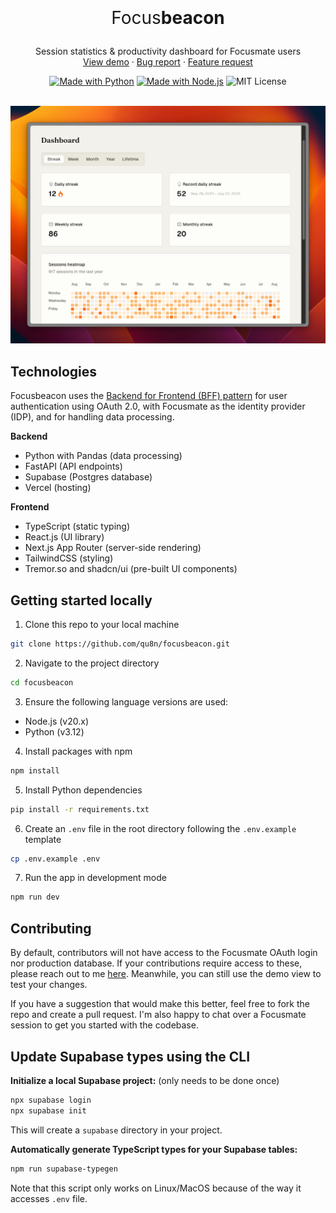 <a name="readme-top"></a>

<br />
<div align="center">
  <p style="font-size:2em;">Focus<b>beacon</b></p>
  <p>
    Session statistics & productivity dashboard for Focusmate users
    <br />
    <a href="https://www.focusbeacon.com/dashboard/streak?demo=true">View demo</a>
    ·
    <a href="https://github.com/qu8n/focusbeacon/issues/new?assignees=&labels=&projects=&template=bug_report.md&title=">Bug report</a>
    ·
    <a href="https://github.com/qu8n/focusbeacon/issues/new?assignees=&labels=&projects=&template=feature_request.md&title=">Feature request</a>
  </p>

[![Made with Python](https://img.shields.io/badge/Python-3.12-blue?logo=python&logoColor=white)](https://python.org "Go to Python homepage")
[![Made with Node.js](https://img.shields.io/badge/Node.js-20.x-green?logo=node.js&logoColor=white)](https://nodejs.org "Go to Node.js homepage")
![MIT License](https://img.shields.io/badge/License-MIT-blue)

</div>

<br />
<img src="public/images/focusbeacon-preview.jpg" alt="Focusbeacon preview">

## Technologies

Focusbeacon uses the [Backend for Frontend (BFF) pattern](https://stackoverflow.com/a/76849791) for user authentication using OAuth 2.0, with Focusmate as the identity provider (IDP), and for handling data processing.

**Backend**

- Python with Pandas (data processing)
- FastAPI (API endpoints)
- Supabase (Postgres database)
- Vercel (hosting)

**Frontend**

- TypeScript (static typing)
- React.js (UI library)
- Next.js App Router (server-side rendering)
- TailwindCSS (styling)
- Tremor.so and shadcn/ui (pre-built UI components)

## Getting started locally

1. Clone this repo to your local machine

```sh
git clone https://github.com/qu8n/focusbeacon.git
```

2. Navigate to the project directory

```sh
cd focusbeacon
```

3. Ensure the following language versions are used:

- Node.js (v20.x)
- Python (v3.12)

4. Install packages with npm

```sh
npm install
```

5. Install Python dependencies

```sh
pip install -r requirements.txt
```

6. Create an `.env` file in the root directory following the `.env.example` template

```sh
cp .env.example .env
```

7. Run the app in development mode

```sh
npm run dev
```

## Contributing

By default, contributors will not have access to the Focusmate OAuth login nor production database. If your contributions require access to these, please reach out to me [here](https://docs.google.com/forms/d/e/1FAIpQLSe_RQHoYkOT_zlF423xyZdIO5dBehJp6i0uY-bjoSFfN62zNQ/viewform). Meanwhile, you can still use the demo view to test your changes.

If you have a suggestion that would make this better, feel free to fork the repo and create a pull request. I'm also happy to chat over a Focusmate session to get you started with the codebase.

## Update Supabase types using the CLI

**Initialize a local Supabase project:** (only needs to be done once)

```zsh
npx supabase login
npx supabase init
```

This will create a `supabase` directory in your project.

**Automatically generate TypeScript types for your Supabase tables:**

```zsh
npm run supabase-typegen
```

Note that this script only works on Linux/MacOS because of the way it accesses `.env` file.
